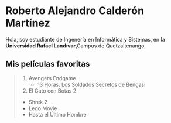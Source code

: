 # Roberto Alejandro Calderón Martínez
 Hola, soy estudiante de Ingenería en Informática y Sistemas, en la **Universidad Rafael Landívar**,Campus de Quetzaltenango.

## Mis películas favoritas
> 1. Avengers Endgame
>    * 13 Horas: Los Soldados Secretos de Bengasi
> 2. El Gato con Botas 2
>  * Shrek 2
> * Lego Movie
> * Hasta el Último Hombre

